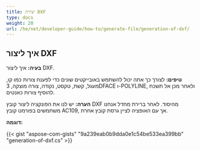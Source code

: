 ```yaml
---
title: יצירת DXF
type: docs
weight: 20
url: /he/net/developer-guide/how-to/generate-file/generation-of-dxf/
---
```


## **איך ליצור DXF**

**בעיה:** איך ליצור DXF.

**טיפים:** לצורך כך אתה יכול להשתמש באובייקטים שונים כדי לפענח צורות כמו קו, מעגל, קשת, טקסט, נקודה, צורה מוצקה, 3DFACE ו-POLYLINE, ולאחר מכן אל תשכח להוסיף צורות כאנטים.

**הערה:** יש לנו את הפונקציה ליצור קובץ DXF מהיסוד.
לאחר ברירת מחדל אנחנו משתמשים בפורמט קובץ AC109, אך עם האופציה לציין גרסת קובץ אחרת.

**דוגמה:**

{{< gist "aspose-com-gists" "9a239eab0b9dda0e1c54be533ea399bb" "generation-of-dxf.cs" >}}

